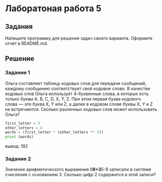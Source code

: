 # Лаборатоная работа 5
## Задания 
Напишите программу для решения задач своего варианта.
Оформите отчёт в README.md.
## Решение
### Задание 1
Ольга составляет таблицу кодовых слов для передачи сообщений, каждому сообщению соответствует своё кодовое слово. В качестве кодовых слов Ольга использует 4-буквенные слова, в которых есть только буквы A, B, C, D, X, Y, Z. При этом первая буква кодового слова  — это буква X, Y или Z, а далее в кодовом слове буквы X, Y и Z не встречаются. Сколько различных кодовых слов может использовать Ольга?
```py
first_letter = 3
other_letters = 4
words = (first_letter * (other_letters ** 3))
print (words)
```
вывод: 192
### Задание 2
Значение арифметического выражения 9**8+3**5-9 записали в системе счисления с основанием 3. Сколько цифр 2 содержится в этой записи?
```
